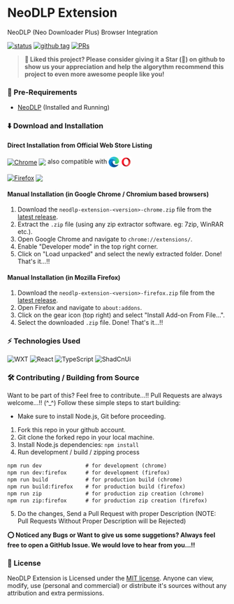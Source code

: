 # NeoDLP Extension

NeoDLP (Neo Downloader Plus) Browser Integration

[![status](https://img.shields.io/badge/status-active-brightgreen.svg?style=flat)](https://github.com/neosubhamoy/neodlp-extension)
[![github tag](https://img.shields.io/github/v/tag/neosubhamoy/neodlp-extension?color=yellow)](https://github.com/neosubhamoy/neodlp-extension)
[![PRs](https://img.shields.io/badge/PRs-welcome-blue.svg?style=flat)](https://github.com/neosubhamoy/neodlp-extension)

> **🥰 Liked this project? Please consider giving it a Star (🌟) on github to show us your appreciation and help the algorythm recommend this project to even more awesome people like you!**

### 📎 Pre-Requirements

- [NeoDLP](https://github.com/neosubhamoy/neodlp) (Installed and Running)

### ⬇️ Download and Installation

#### Direct Installation from Official Web Store Listing

[link-chrome]: https://chromewebstore.google.com/detail/plex-skipper/mehopeailfjmiloiiohgicphlcgpompf "Version published on Chrome Web Store"
[link-firefox]: https://addons.mozilla.org/en-US/firefox/addon/neo-downloader-plus/ "Version published on Mozilla Add-ons"

[<img src="https://raw.githubusercontent.com/alrra/browser-logos/90fdf03c/src/chrome/chrome.svg" width="48" alt="Chrome" valign="middle">][link-chrome] [<img valign="middle" src="https://img.shields.io/chrome-web-store/v/mehopeailfjmiloiiohgicphlcgpompf.svg?label=%20">][link-chrome] also compatible with [<img src="https://raw.githubusercontent.com/alrra/browser-logos/90fdf03c/src/edge/edge.svg" width="24" alt="Edge" valign="middle">][link-chrome] [<img src="https://raw.githubusercontent.com/alrra/browser-logos/90fdf03c/src/opera/opera.svg" width="24" alt="Opera" valign="middle">][link-chrome]

[<img src="https://raw.githubusercontent.com/alrra/browser-logos/90fdf03c/src/firefox/firefox.svg" width="48" alt="Firefox" valign="middle">][link-firefox] [<img valign="middle" src="https://img.shields.io/amo/v/neo-downloader-plus.svg?label=%20">][link-firefox]

#### Manual Installation (in Google Chrome / Chromium based browsers)

1. Download the `neodlp-extension-<version>-chrome.zip` file from the [latest release](https://github.com/neosubhamoy/neodlp-extension/releases).
2. Extract the `.zip` file (using any zip extractor software. eg: 7zip, WinRAR etc.).
3. Open Google Chrome and navigate to `chrome://extensions/`.
4. Enable "Developer mode" in the top right corner.
5. Click on "Load unpacked" and select the newly extracted folder. Done! That's it...!!

#### Manual Installation (in Mozilla Firefox)

1. Download the `neodlp-extension-<version>-firefox.zip` file from the [latest release](https://github.com/neosubhamoy/neodlp-extension/releases).
2. Open Firefox and navigate to `about:addons`.
3. Click on the gear icon (top right) and select "Install Add-on From File...".
4. Select the downloaded `.zip` file. Done! That's it...!!

### ⚡ Technologies Used

![WXT](https://img.shields.io/badge/WXT-67D55E.svg?style=for-the-badge&logo=WXT&logoColor=white)
![React](https://img.shields.io/badge/React-61DAFB.svg?style=for-the-badge&logo=React&logoColor=black)
![TypeScript](https://img.shields.io/badge/TypeScript-3178C6.svg?style=for-the-badge&logo=TypeScript&logoColor=white)
![ShadCnUi](https://img.shields.io/badge/shadcn/ui-000000.svg?style=for-the-badge&logo=shadcn/ui&logoColor=white)

### 🛠️ Contributing / Building from Source

Want to be part of this? Feel free to contribute...!! Pull Requests are always welcome...!! (^_^) Follow these simple steps to start building:

* Make sure to install Node.js, Git before proceeding.
1. Fork this repo in your github account.
2. Git clone the forked repo in your local machine.
3. Install Node.js dependencies: `npm install`
4. Run development / build / zipping process
```code
npm run dev              # for development (chrome)
npm run dev:firefox      # for development (firefox)
npm run build            # for production build (chrome)
npm run build:firefox    # for production build (firefox)
npm run zip              # for production zip creation (chrome)
npm run zip:firefox      # for production zip creation (firefox)
```
5. Do the changes, Send a Pull Request with proper Description (NOTE: Pull Requests Without Proper Description will be Rejected)

**⭕ Noticed any Bugs or Want to give us some suggetions? Always feel free to open a GitHub Issue. We would love to hear from you...!!**

### 📝 License

NeoDLP Extension is Licensed under the [MIT license](https://github.com/neosubhamoy/neodlp-extension/blob/main/LICENSE). Anyone can view, modify, use (personal and commercial) or distribute it's sources without any attribution and extra permissions.